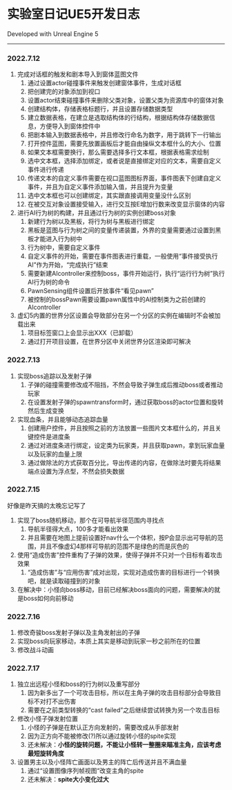 # 实验室日记UE5开发日志

Developed with Unreal Engine 5
***

### 2022.7.12
1. 完成对话框的触发和剧本导入到窗体蓝图文件
   1. 通过设置actor碰撞事件来触发创建窗体事件，生成对话框
   2. 把创建完的对象添加到视口
   3. 设置actor结束碰撞事件来删除父类对象，设置父类为资源库中的窗体对象
   4. 创建结构体，存储表格标题行，并且设置存储数据类型
   5. 建立数据表格，在建立是选取结构体的行结构，根据结构体存储数据信息，方便导入到窗体控件中
   6. 把剧本输入到数据表格中，并且修改行命名为数字，用于跳转下一行输出
   7. 打开控件蓝图，需要先放置画板后才能自由操纵文本框什么的大小、位置
   8. 如果文本框需要换行，那么需要选择多行文本框，根据表格需求绘制
   9. 选中文本框，选择添加绑定，或者说是直接绑定对应的文本，需要自定义事件进行传递
   10. 传递文本的自定义事件需要在视口蓝图图标界面，事件图表下创建自定义事件，并且为自定义事件添加输入值，并且提升为变量
   11. 选中文本框也可以创建绑定，其实跟直接调用变量没什么区别
   12. 在被交互对象设置接受输入，进行交互按E增加行数来改变显示窗体的内容
2. 进行AI行为树的构建，并且通过行为树的实例创建boss对象
   1. 新建行为树以及黑板，将行为树与黑板进行绑定
   2. 黑板是蓝图与行为树之间的变量传递装置，外界的变量需要通过设置到黑板才能进入行为树中
   3. 行为树中，需要自定义事件
   4. 自定义事件的开始，需要在事件图表进行重载，一般使用“事件接受执行AI”作为开始，“完成执行”结束
   5. 需要新建AIcontroller来控制boss，事件开始运行，执行“运行行为树”执行AI行为树的命令
   6. PawnSensing组件设置后开放事件“看见pawn”
   7. 被控制的bossPawn需要设置pawn属性中的AI控制类为之前创建的AIcontroller
3. 虚幻5内置的世界分区设置会导致部分在另一个分区的实例在编辑时不会被加载出来
   1. 项目标签窗口上会显示出XXX（已卸载）
   2. 通过打开项目设置，在世界分区中关闭世界分区渲染即可解决
### 2022.7.13
1. 实现boss追踪以及发射子弹
   1. 子弹的碰撞需要修改成不阻挡，不然会导致子弹生成后推动boss或者推动玩家
   2. 在设置发射子弹的spawntransform时，通过获取boss的actor位置和旋转然后生成变换
2. 实现血条，并且能够动态追踪血量
   1. 创建用户控件，并且按照之前的方法放置一些图片文本框什么的，并且关键控件是进度条
   2. 通过对进度条进行绑定，设定类为玩家类，并且获取pawn，拿到玩家血量以及玩家的血量上限
   3. 通过做除法的方式获取百分比，导出传递的内容，在做除法时要先将结果端点设置为浮点型，不然会损失数据
### 2022.7.15
好像是昨天搞的太晚忘记写了
1. 实现了boss随机移动，那个在可导航半径范围内寻找点
   1. 导航半径得大点，100多才能看出效果
   2. 并且需要在地图上提前设置好nav什么一个体积，按P会显示出可导航的范围，并且不像虚幻4那样可导航的范围不是绿色的而是灰色的
2. 使用“造成伤害”控件重构了子弹的效果，使得子弹并不只对一个目标有着攻击效果
   1. “造成伤害”与“应用伤害”成对出现，实现对造成伤害的目标进行一个转换吧，就是读取碰撞到的对象
3. 在解决中：小怪向boss移动，目前已经解决boss面向的问题，需要解决的就是boss如何向前移动
### 2022.7.16
1. 修改奇骏boss发射子弹以及主角发射出的子弹
2. 实现boss向玩家移动，本质上其实是移动到玩家一秒之前所在的位置
3. 修改战斗动画
### 2022.7.17
1. 独立出远程小怪和boss的行为树以及重写部分
   1. 因为新多出了一个可攻击目标，所以在主角子弹的攻击目标部分会导致目标不对打不出伤害
   2. 需要在之前类型转换的“cast failed”之后继续尝试转换为另一个攻击目标
2. 修改小怪子弹发射位置
   1. 小怪的子弹是在默认正方向发射的，需要改成从手部发射
   2. 因为正方向不能被修改(?)所以通过旋转小怪的spite实现
   3. 还未解决：**小怪的旋转问题，不能让小怪转一整圈来瞄准主角，应该考虑最短旋转角度**
3. 设置男主以及小怪阵亡画面以及男主的阵亡后传送并且不满血量
   1. 通过“设置图像序列帧视图“改变主角的spite
   2. 还未解决：**spite大小变化过大**
